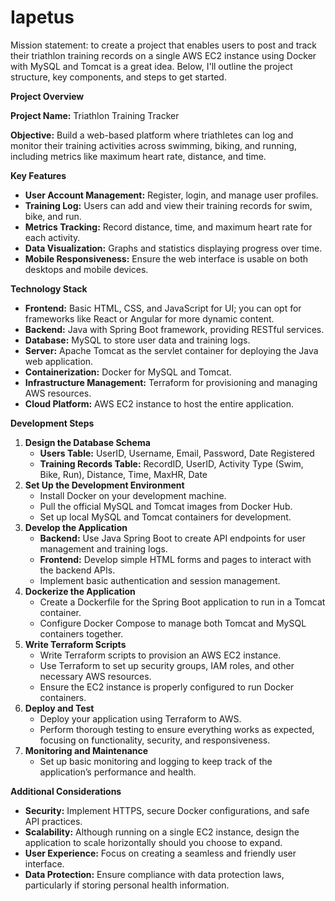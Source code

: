 # Iapetus
Mission statement: to create a project that enables users to post and track their triathlon training records on a single AWS EC2 instance using Docker with MySQL and Tomcat is a great idea. Below, I'll outline the project structure, key components, and steps to get started.

**Project Overview**

**Project Name:** Triathlon Training Tracker

**Objective:** Build a web-based platform where triathletes can log and monitor their training activities across swimming, biking, and running, including metrics like maximum heart rate, distance, and time.

**Key Features**

- **User Account Management:** Register, login, and manage user profiles.
- **Training Log:** Users can add and view their training records for swim, bike, and run.
- **Metrics Tracking:** Record distance, time, and maximum heart rate for each activity.
- **Data Visualization:** Graphs and statistics displaying progress over time.
- **Mobile Responsiveness:** Ensure the web interface is usable on both desktops and mobile devices.

**Technology Stack**

- **Frontend:** Basic HTML, CSS, and JavaScript for UI; you can opt for frameworks like React or Angular for more dynamic content.
- **Backend:** Java with Spring Boot framework, providing RESTful services.
- **Database:** MySQL to store user data and training logs.
- **Server:** Apache Tomcat as the servlet container for deploying the Java web application.
- **Containerization:** Docker for MySQL and Tomcat.
- **Infrastructure Management:** Terraform for provisioning and managing AWS resources.
- **Cloud Platform:** AWS EC2 instance to host the entire application.

**Development Steps**

1. **Design the Database Schema**
    - **Users Table:** UserID, Username, Email, Password, Date Registered
    - **Training Records Table:** RecordID, UserID, Activity Type (Swim, Bike, Run), Distance, Time, MaxHR, Date
2. **Set Up the Development Environment**
    - Install Docker on your development machine.
    - Pull the official MySQL and Tomcat images from Docker Hub.
    - Set up local MySQL and Tomcat containers for development.
3. **Develop the Application**
    - **Backend:** Use Java Spring Boot to create API endpoints for user management and training logs.
    - **Frontend:** Develop simple HTML forms and pages to interact with the backend APIs.
    - Implement basic authentication and session management.
4. **Dockerize the Application**
    - Create a Dockerfile for the Spring Boot application to run in a Tomcat container.
    - Configure Docker Compose to manage both Tomcat and MySQL containers together.
5. **Write Terraform Scripts**
    - Write Terraform scripts to provision an AWS EC2 instance.
    - Use Terraform to set up security groups, IAM roles, and other necessary AWS resources.
    - Ensure the EC2 instance is properly configured to run Docker containers.
6. **Deploy and Test**
    - Deploy your application using Terraform to AWS.
    - Perform thorough testing to ensure everything works as expected, focusing on functionality, security, and responsiveness.
7. **Monitoring and Maintenance**
    - Set up basic monitoring and logging to keep track of the application’s performance and health.

**Additional Considerations**

- **Security:** Implement HTTPS, secure Docker configurations, and safe API practices.
- **Scalability:** Although running on a single EC2 instance, design the application to scale horizontally should you choose to expand.
- **User Experience:** Focus on creating a seamless and friendly user interface.
- **Data Protection:** Ensure compliance with data protection laws, particularly if storing personal health information.